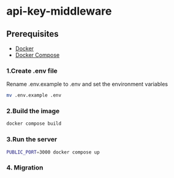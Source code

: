 # api-key-middleware

## Prerequisites
- [Docker](https://docs.docker.com/get-docker/)
- [Docker Compose](https://docs.docker.com/compose/install/)

### 1.Create .env file
Rename .env.example to .env and set the environment variables
```bash
mv .env.example .env
```
### 2.Build the image
```bash
docker compose build
```
### 3.Run the server
```bash
PUBLIC_PORT=3000 docker compose up
```

### 4. Migration
```mysql 
```
